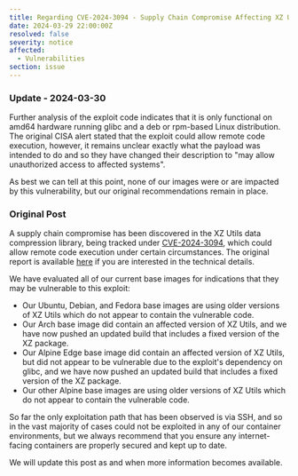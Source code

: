 ```yaml
---
title: Regarding CVE-2024-3094 - Supply Chain Compromise Affecting XZ Utils
date: 2024-03-29 22:00:00Z
resolved: false
severity: notice
affected:
  - Vulnerabilities
section: issue
---
```


### Update - 2024-03-30

Further analysis of the exploit code indicates that it is only functional on amd64 hardware running glibc and a deb or rpm-based Linux distribution. The original CISA alert stated that the exploit could allow remote code execution, however, it remains unclear exactly what the payload was intended to do and so they have changed their description to "may allow unauthorized access to affected systems".

As best we can tell at this point, none of our images were or are impacted by this vulnerability, but our original recommendations remain in place.

### Original Post

A supply chain compromise has been discovered in the XZ Utils data compression library, being tracked under [CVE-2024-3094](https://www.cisa.gov/news-events/alerts/2024/03/29/reported-supply-chain-compromise-affecting-xz-utils-data-compression-library-cve-2024-3094), which could allow remote code execution under certain circumstances. The original report is available [here](https://www.openwall.com/lists/oss-security/2024/03/29/4) if you are interested in the technical details.

We have evaluated all of our current base images for indications that they may be vulnerable to this exploit:

* Our Ubuntu, Debian, and Fedora base images are using older versions of XZ Utils which do not appear to contain the vulnerable code.
* Our Arch base image did contain an affected version of XZ Utils, and we have now pushed an updated build that includes a fixed version of the XZ package.
* Our Alpine Edge base image did contain an affected version of XZ Utils, but did not appear to be vulnerable due to the exploit's dependency on glibc, and we have now pushed an updated build that includes a fixed version of the XZ package.
* Our other Alpine base images are using older versions of XZ Utils which do not appear to contain the vulnerable code.

So far the only exploitation path that has been observed is via SSH, and so in the vast majority of cases could not be exploited in any of our container environments, but we always recommend that you ensure any internet-facing containers are properly secured and kept up to date.

We will update this post as and when more information becomes available.
